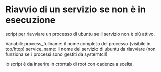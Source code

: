 # Riavvio di un servizio se non è in esecuzione #

script per riavviare un processo di ubuntu se il servizio non è più attivo.

Variabili:
process_fullname: il nome completo del processo (visibile in top/htop)
service_name: il nome del servizio di ubuntu da riavviare (non funziona se i processi sono gestiti da systemtcl!)

lo script è da inserire in crontab di root con cadenza a scelta.
